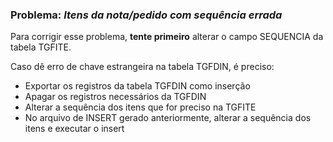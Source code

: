 ### Problema: <i>Itens da nota/pedido com sequência errada</i>

Para corrigir esse problema, <b>tente primeiro</b> alterar o campo SEQUENCIA da tabela TGFITE.

Caso dê erro de chave estrangeira na tabela TGFDIN, é preciso:
 - Exportar os registros da tabela TGFDIN como inserção
 - Apagar os registros necessários da TGFDIN
 - Alterar a sequência dos itens que for preciso na TGFITE
 - No arquivo de INSERT gerado anteriormente, alterar a sequência dos itens e executar o insert
